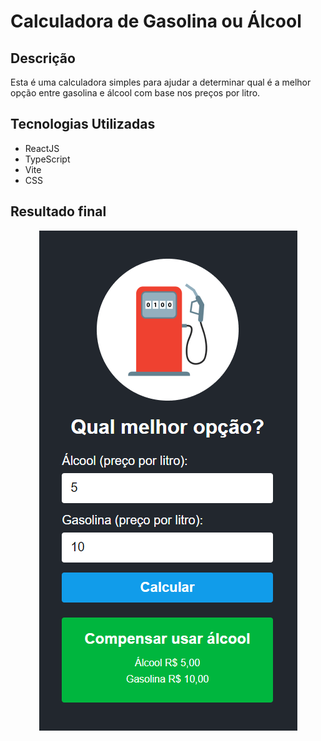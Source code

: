# Calculadora de Gasolina ou Álcool

## Descrição

Esta é uma calculadora simples para ajudar a determinar qual é a melhor opção entre gasolina e álcool com base nos preços por litro.

## Tecnologias Utilizadas

- ReactJS
- TypeScript
- Vite
- CSS

## Resultado final

<div align= 'center'>
  <img src="./src/assets/Calculadora.png" alt="Minha Imagem">
</div>
